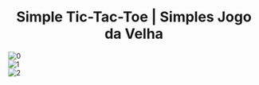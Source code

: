 <div align="center">
<h1>Simple Tic-Tac-Toe  | Simples Jogo da Velha</h1>
</div>

<div align="justify">
  <p>

  </p>



  ![0](https://github.com/Batatexy/tic-tac-toe/assets/141431095/67c44d28-80a9-41fe-987e-4ac3dbaab5b1)
  <br>
  ![1](https://github.com/Batatexy/tic-tac-toe/assets/141431095/a9e23553-5afc-42f2-a0ca-ab258f24b564)
  <br>
  ![2](https://github.com/Batatexy/tic-tac-toe/assets/141431095/5bbce501-7665-44e1-b4ad-4321ea1e2ad4)
</div>
